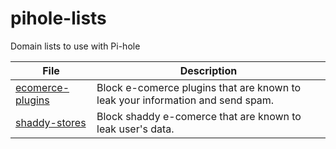 # pihole-lists
Domain lists to use with Pi-hole

| File                                                                                                    | Description                                                                    |
| ------------------------------------------------------------------------------------------------------- | ------------------------------------------------------------------------------ |
| [ecomerce-plugins](https://raw.githubusercontent.com/guilhermednt/pihole-lists/master/ecomerce-plugins) | Block e-comerce plugins that are known to leak your information and send spam. |
| [shaddy-stores](https://raw.githubusercontent.com/guilhermednt/pihole-lists/master/shaddy-stores)       | Block shaddy e-comerce that are known to leak user's data.                     |
